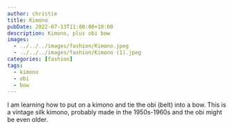 ```yaml
---
author: christie
title: Kimono
pubDate: 2022-07-13T11:00:00+10:00
description: Kimono, plus obi bow
images:
  - ../../../images/fashion/Kimono.jpeg
  - ../../../images/fashion/Kimono (1).jpeg
categories: [fashion]
tags:
  - kimono
  - obi
  - bow
---
```


I am learning how to put on a kimono and tie the obi (belt) into a bow. This
is a vintage silk kimono, probably made in the 1950s-1960s and the obi might
be even older.
